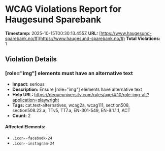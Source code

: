 # WCAG Violations Report for Haugesund Sparebank

**Timestamp:** 2025-10-15T00:30:13.455Z
**URL:** [https://www.haugesund-sparebank.no/#](https://www.haugesund-sparebank.no/#)
**Total Violations:** 1

## Violation Details

### [role="img"] elements must have an alternative text

- **Impact:** serious
- **Description:** Ensure [role="img"] elements have alternative text
- **Help URL:** https://dequeuniversity.com/rules/axe/4.10/role-img-alt?application=playwright
- **Tags:** cat.text-alternatives, wcag2a, wcag111, section508, section508.22.a, TTv5, TT7.a, EN-301-549, EN-9.1.1.1, ACT
- **Count:** 2

#### Affected Elements:

- `.icon--facebook-24`
- `.icon--instagram-24`
